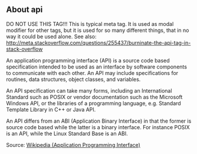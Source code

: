 ## About api

DO NOT USE THIS TAG!!! This is typical meta tag. It is used as modal modifier for other tags, but it is used for so many different things, that in no way it could be used alone. See also: http://meta.stackoverflow.com/questions/255437/burninate-the-api-tag-in-stack-overflow

An application programming interface (API) is a source code based specification intended to be used as an interface by software components to communicate with each other. An API may include specifications for routines, data structures, object classes, and variables.

An API specification can take many forms, including an International Standard such as POSIX or vendor documentation such as the Microsoft Windows API, or the libraries of a programming language, e.g. Standard Template Library in C++ or Java API.

An API differs from an ABI (Application Binary Interface) in that the former is source code based while the latter is a binary interface. For instance POSIX is an API, while the Linux Standard Base is an ABI.

Source: [Wikipedia (Application Programming Interface)](http://en.wikipedia.org/wiki/Application_programming_interface)